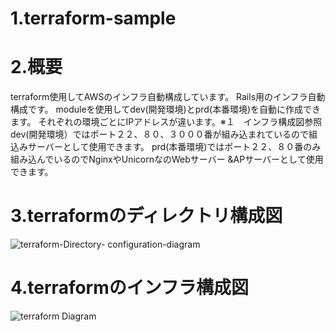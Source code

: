 
# 1.terraform-sample

# 2.概要
terraform使用してAWSのインフラ自動構成しています。
Rails用のインフラ自動構成です。
moduleを使用してdev(開発環境)とprd(本番環境)を自動に作成できます。
それぞれの環境ごとにIPアドレスが違います。※１　インフラ構成図参照
dev(開発環境）ではポート２２、８０、３０００番が組み込まれているので組込みサーバーとして使用できます。
prd(本番環境)ではポート２２、８０番のみ組み込んでいるのでNginxやUnicornなのWebサーバー &APサーバーとして使用できます。

# 3.terraformのディレクトリ構成図

![terraform-Directory- configuration-diagram](https://user-images.githubusercontent.com/90845405/147535054-9fa1d6fe-08ac-41ec-8222-911539cc1f60.jpg)

# 4.terraformのインフラ構成図
![terraform Diagram](https://user-images.githubusercontent.com/90845405/147535092-71bd24f9-9c55-4e42-bbec-b460f5375c9c.jpg)
